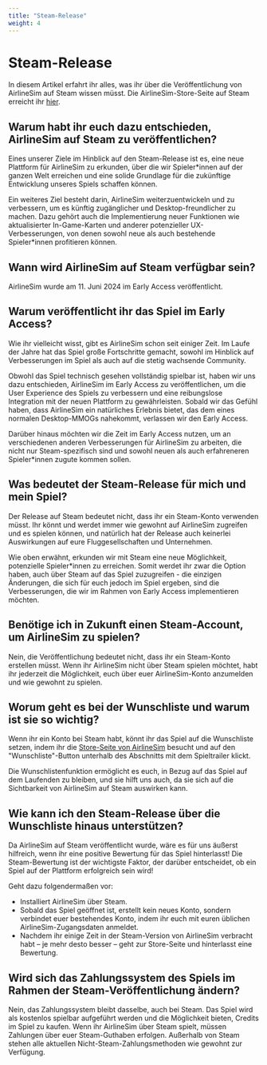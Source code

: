 ```yaml
---
title: "Steam-Release"
weight: 4
---
```


# Steam-Release

In diesem Artikel erfahrt ihr alles, was ihr über die Veröffentlichung von AirlineSim auf Steam wissen müsst. Die AirlineSim-Store-Seite auf Steam erreicht ihr [hier](https://store.steampowered.com/app/2715810/AirlineSim/).

## Warum habt ihr euch dazu entschieden, AirlineSim auf Steam zu veröffentlichen?

Eines unserer Ziele im Hinblick auf den Steam-Release ist es, eine neue Plattform für AirlineSim zu erkunden, über die wir Spieler*innen auf der ganzen Welt erreichen und eine solide Grundlage für die zukünftige Entwicklung unseres Spiels schaffen können.

Ein weiteres Ziel besteht darin, AirlineSim weiterzuentwickeln und zu verbessern, um es künftig zugänglicher und Desktop-freundlicher zu machen. Dazu gehört auch die Implementierung neuer Funktionen wie aktualisierter In-Game-Karten und anderer potenzieller UX-Verbesserungen, von denen sowohl neue als auch bestehende Spieler*innen profitieren können.

## Wann wird AirlineSim auf Steam verfügbar sein?

AirlineSim wurde am 11. Juni 2024 im Early Access veröffentlicht.

## Warum veröffentlicht ihr das Spiel im Early Access?

Wie ihr vielleicht wisst, gibt es AirlineSim schon seit einiger Zeit. Im Laufe der Jahre hat das Spiel große Fortschritte gemacht, sowohl im Hinblick auf Verbesserungen im Spiel als auch auf die stetig wachsende Community.

Obwohl das Spiel technisch gesehen vollständig spielbar ist, haben wir uns dazu entschieden, AirlineSim im Early Access zu veröffentlichen, um die User Experience des Spiels zu verbessern und eine reibungslose Integration mit der neuen Plattform zu gewährleisten. Sobald wir das Gefühl haben, dass AirlineSim ein natürliches Erlebnis bietet, das dem eines normalen Desktop-MMOGs nahekommt, verlassen wir den Early Access.

Darüber hinaus möchten wir die Zeit im Early Access nutzen, um an verschiedenen anderen Verbesserungen für AirlineSim zu arbeiten, die nicht nur Steam-spezifisch sind und sowohl neuen als auch erfahreneren Spieler*innen zugute kommen sollen.

## Was bedeutet der Steam-Release für mich und mein Spiel?

Der Release auf Steam bedeutet nicht, dass ihr ein Steam-Konto verwenden müsst. Ihr könnt und werdet immer wie gewohnt auf AirlineSim zugreifen und es spielen können, und natürlich hat der Release auch keinerlei Auswirkungen auf eure Fluggesellschaften und Unternehmen.

Wie oben erwähnt, erkunden wir mit Steam eine neue Möglichkeit, potenzielle Spieler*innen zu erreichen. Somit werdet ihr zwar die Option haben, auch über Steam auf das Spiel zuzugreifen - die einzigen Änderungen, die sich für euch jedoch im Spiel ergeben, sind die Verbesserungen, die wir im Rahmen von Early Access implementieren möchten.

## Benötige ich in Zukunft einen Steam-Account, um AirlineSim zu spielen?

Nein, die Veröffentlichung bedeutet nicht, dass ihr ein Steam-Konto erstellen müsst. Wenn ihr AirlineSim nicht über Steam spielen möchtet, habt ihr jederzeit die Möglichkeit, euch über euer AirlineSim-Konto anzumelden und wie gewohnt zu spielen.

## Worum geht es bei der Wunschliste und warum ist sie so wichtig?

Wenn ihr ein Konto bei Steam habt, könnt ihr das Spiel auf die Wunschliste setzen, indem ihr die [Store-Seite von AirlineSim](https://store.steampowered.com/app/2715810/AirlineSim/) besucht und auf den "Wunschliste"-Button unterhalb des Abschnitts mit dem Spieltrailer klickt.

Die Wunschlistenfunktion ermöglicht es euch, in Bezug auf das Spiel auf dem Laufenden zu bleiben, und sie hilft uns auch, da sie sich auf die Sichtbarkeit von AirlineSim auf Steam auswirken kann.

## Wie kann ich den Steam-Release über die Wunschliste hinaus unterstützen?

Da AirlineSim auf Steam veröffentlicht wurde, wäre es für uns äußerst hilfreich, wenn ihr eine positive Bewertung für das Spiel hinterlasst! Die Steam-Bewertung ist der wichtigste Faktor, der darüber entscheidet, ob ein Spiel auf der Plattform erfolgreich sein wird!

Geht dazu folgendermaßen vor:

* Installiert AirlineSim über Steam.
* Sobald das Spiel geöffnet ist, erstellt kein neues Konto, sondern verbindet euer bestehendes Konto, indem ihr euch mit euren üblichen AirlineSim-Zugangsdaten anmeldet.
* Nachdem ihr einige Zeit in der Steam-Version von AirlineSim verbracht habt – je mehr desto besser – geht zur Store-Seite und hinterlasst eine Bewertung.

## Wird sich das Zahlungssystem des Spiels im Rahmen der Steam-Veröffentlichung ändern?

Nein, das Zahlungssystem bleibt dasselbe, auch bei Steam. Das Spiel wird als kostenlos spielbar aufgeführt werden und die Möglichkeit bieten, Credits im Spiel zu kaufen. Wenn ihr AirlineSim über Steam spielt, müssen Zahlungen über euer Steam-Guthaben erfolgen. Außerhalb von Steam stehen alle aktuellen Nicht-Steam-Zahlungsmethoden wie gewohnt zur Verfügung.